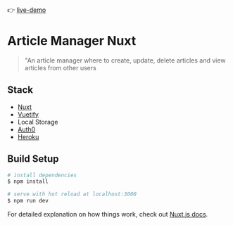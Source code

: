 👉️ [live-demo](https://article-manager-nuxt.herokuapp.com/)

# Article Manager Nuxt

> "An article manager where to create, update, delete articles and view articles from other users

## Stack

- [Nuxt](https://nuxtjs.org/)
- [Vuetify](https://vuetifyjs.com/en/)
- Local Storage
- [Auth0](https://auth0.com/)
- [Heroku](https://www.heroku.com/)

## Build Setup

```bash
# install dependencies
$ npm install

# serve with hot reload at localhost:3000
$ npm run dev
```

For detailed explanation on how things work, check out [Nuxt.js docs](https://nuxtjs.org).
